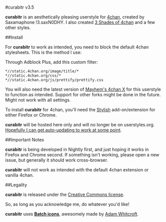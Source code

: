 #curabitr v3.5

__curabitr__ is an aesthetically pleasing userstyle for [4chan](http://www.4chan.org), created by Saxamaphone !3.saxN0DHY. I also created [3 Shades of 4chan](http://userstyles.org/styles/23586/3-shades-of-4chan) and a few other styles.

##Install

For __curabitr__ to work as intended, you need to block the default 4chan stylesheets. This is the method I use:

Through Adblock Plus, add this custom filter:

```
*//static.4chan.org/image/title/*
*//static.4chan.org/css/*
*//static.4chan.org/js/prettify/prettify.css
```

You will also need the latest version of [Mayhem's 4chan X](https://4chan-x.just-believe.in/) for this userstyle to function as intended. Support for other forks might be done in the future. Might not work with all settings.

To install __curabitr__ for 4chan, you'll need the [Stylish](http://userstyles.org/stylish) add-on/extension for either Firefox or Chrome.

__curabitr__ will be hosted here only and will no longer be on userstyles.org. [Hopefully I can get auto-updating to work at some point](http://forum.userstyles.org/discussion/2247/load-in-stylish-button-for-my-own-site).

##Important Notes

__curabitr__ is being developed in Nightly first, and just hoping it works in Firefox and Chrome second. If something isn't working, please open a new issue, but generally it should work cross-browser.

__curabitr__ will not work as intended with the default 4chan extension or vanilla 4chan.

##Legality

__curabitr__ is released under the [Creative Commons license](http://creativecommons.org/licenses/by/3.0/).

So, as long as you acknowledge me, do whatever you'd like!

__curabitr__ uses __[Batch icons](http://adamwhitcroft.com/batch/)__, awesomely made by [Adam Whitcroft](https://twitter.com/adamwhitcroft).
